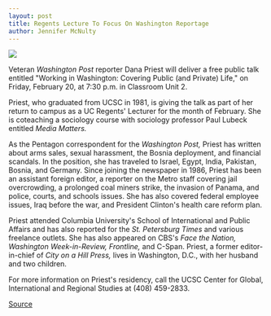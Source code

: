 ```yaml
---
layout: post
title: Regents Lecture To Focus On Washington Reportage
author: Jennifer McNulty
---
```


![][2]

Veteran _Washington Post_ reporter Dana Priest will deliver a free public talk entitled "Working in Washington: Covering Public (and Private) Life," on Friday, February 20, at 7:30 p.m. in Classroom Unit 2.

Priest, who graduated from UCSC in 1981, is giving the talk as part of her return to campus as a UC Regents' Lecturer for the month of February. She is coteaching a sociology course with sociology professor Paul Lubeck entitled _Media Matters._

As the Pentagon correspondent for the _Washington Post,_ Priest has written about arms sales, sexual harassment, the Bosnia deployment, and financial scandals. In the position, she has traveled to Israel, Egypt, India, Pakistan, Bosnia, and Germany. Since joining the newspaper in 1986, Priest has been an assistant foreign editor, a reporter on the Metro staff covering jail overcrowding, a prolonged coal miners strike, the invasion of Panama, and police, courts, and schools issues. She has also covered federal employee issues, Iraq before the war, and President Clinton's health care reform plan.

Priest attended Columbia University's School of International and Public Affairs and has also reported for the _St. Petersburg Times_ and various freelance outlets. She has also appeared on CBS's _Face the Nation,  Washington Week-in-Review, Frontline,_ and C-Span. Priest, a former editor-in-chief of _City on a Hill Press,_ lives in Washington, D.C., with her husband and two children.

For more information on Priest's residency, call the UCSC Center for Global, International and Regional Studies at (408) 459-2833.

[2]: http://www1.ucsc.edu/oncampus/currents/97-98/art/priest_dana.98-02-02.gif

[Source](http://www1.ucsc.edu/oncampus/currents/97-98/02-02/regent.htm "Permalink to Regents Lecturer: 2-2-98")
